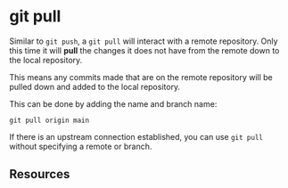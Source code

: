 # git pull

Similar to `git push`, a `git pull` will interact with a remote repository. Only this time it will **pull** the changes it does not have from the remote down to the local repository.

This means any commits made that are on the remote repository will be pulled down and added to the local repository. 

This can be done by adding the name and branch name:

```
git pull origin main
```

If there is an upstream connection established, you can use `git pull` without specifying a remote or branch. 

## Resources

